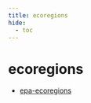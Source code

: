 ```yaml
---
title: ecoregions
hide:
  - toc
---
```


# ecoregions

- [epa-ecoregions](/data-library/epa-ecoregions/)  
  <small></small>